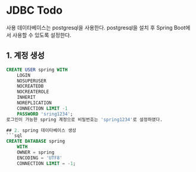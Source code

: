 # JDBC Todo
사용 데이타베이스는 postgresql을 사용한다.
postgresql을 설치 후 Spring Boot에서 사용할 수 있도록 설정한다.

## 1. 계정 생성
```sql
CREATE USER spring WITH
	LOGIN
	NOSUPERUSER
	NOCREATEDB
	NOCREATEROLE
	INHERIT
	NOREPLICATION
	CONNECTION LIMIT -1
	PASSWORD 'sring1234';
로그인이 가능한 spring 계정으로 비밀번호는 'spring1234'로 설정하였다.

## 2. spring 데이타베이스 생성
```sql
CREATE DATABASE spring
    WITH 
    OWNER = spring
    ENCODING = 'UTF8'
    CONNECTION LIMIT = -1;